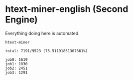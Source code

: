 # htext-miner-english (Second Engine)

Everything doing here is automated.

```
htext-miner

total: 7191/9523 (75.51191851307361%)

job0: 1619
job1: 1830
job2: 2451
job3: 1291
```